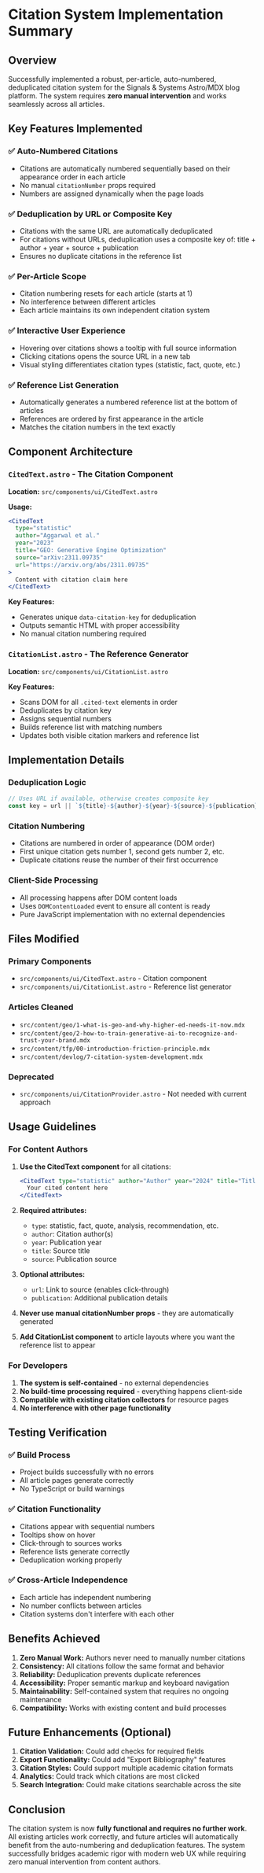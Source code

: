 # Citation System Implementation Summary

## Overview
Successfully implemented a robust, per-article, auto-numbered, deduplicated citation system for the Signals & Systems Astro/MDX blog platform. The system requires **zero manual intervention** and works seamlessly across all articles.

## Key Features Implemented

### ✅ Auto-Numbered Citations
- Citations are automatically numbered sequentially based on their appearance order in each article
- No manual `citationNumber` props required
- Numbers are assigned dynamically when the page loads

### ✅ Deduplication by URL or Composite Key
- Citations with the same URL are automatically deduplicated
- For citations without URLs, deduplication uses a composite key of: title + author + year + source + publication
- Ensures no duplicate citations in the reference list

### ✅ Per-Article Scope
- Citation numbering resets for each article (starts at 1)
- No interference between different articles
- Each article maintains its own independent citation system

### ✅ Interactive User Experience
- Hovering over citations shows a tooltip with full source information
- Clicking citations opens the source URL in a new tab
- Visual styling differentiates citation types (statistic, fact, quote, etc.)

### ✅ Reference List Generation
- Automatically generates a numbered reference list at the bottom of articles
- References are ordered by first appearance in the article
- Matches the citation numbers in the text exactly

## Component Architecture

### `CitedText.astro` - The Citation Component
**Location:** `src/components/ui/CitedText.astro`

**Usage:**
```jsx
<CitedText 
  type="statistic" 
  author="Aggarwal et al." 
  year="2023" 
  title="GEO: Generative Engine Optimization" 
  source="arXiv:2311.09735" 
  url="https://arxiv.org/abs/2311.09735"
>
  Content with citation claim here
</CitedText>
```

**Key Features:**
- Generates unique `data-citation-key` for deduplication
- Outputs semantic HTML with proper accessibility
- No manual citation numbering required

### `CitationList.astro` - The Reference Generator
**Location:** `src/components/ui/CitationList.astro`

**Key Features:**
- Scans DOM for all `.cited-text` elements in order
- Deduplicates by citation key
- Assigns sequential numbers
- Builds reference list with matching numbers
- Updates both visible citation markers and reference list

## Implementation Details

### Deduplication Logic
```javascript
// Uses URL if available, otherwise creates composite key
const key = url || `${title}-${author}-${year}-${source}-${publication}`;
```

### Citation Numbering
- Citations are numbered in order of appearance (DOM order)
- First unique citation gets number 1, second gets number 2, etc.
- Duplicate citations reuse the number of their first occurrence

### Client-Side Processing
- All processing happens after DOM content loads
- Uses `DOMContentLoaded` event to ensure all content is ready
- Pure JavaScript implementation with no external dependencies

## Files Modified

### Primary Components
- `src/components/ui/CitedText.astro` - Citation component
- `src/components/ui/CitationList.astro` - Reference list generator

### Articles Cleaned
- `src/content/geo/1-what-is-geo-and-why-higher-ed-needs-it-now.mdx`
- `src/content/geo/2-how-to-train-generative-ai-to-recognize-and-trust-your-brand.mdx`
- `src/content/tfp/00-introduction-friction-principle.mdx`
- `src/content/devlog/7-citation-system-development.mdx`

### Deprecated
- `src/components/ui/CitationProvider.astro` - Not needed with current approach

## Usage Guidelines

### For Content Authors

1. **Use the CitedText component** for all citations:
   ```jsx
   <CitedText type="statistic" author="Author" year="2024" title="Title" source="Source" url="URL">
     Your cited content here
   </CitedText>
   ```

2. **Required attributes:**
   - `type`: statistic, fact, quote, analysis, recommendation, etc.
   - `author`: Citation author(s)
   - `year`: Publication year
   - `title`: Source title
   - `source`: Publication source

3. **Optional attributes:**
   - `url`: Link to source (enables click-through)
   - `publication`: Additional publication details

4. **Never use manual citationNumber props** - they are automatically generated

5. **Add CitationList component** to article layouts where you want the reference list to appear

### For Developers

1. **The system is self-contained** - no external dependencies
2. **No build-time processing required** - everything happens client-side
3. **Compatible with existing citation collectors** for resource pages
4. **No interference with other page functionality**

## Testing Verification

### ✅ Build Process
- Project builds successfully with no errors
- All article pages generate correctly
- No TypeScript or build warnings

### ✅ Citation Functionality
- Citations appear with sequential numbers
- Tooltips show on hover
- Click-through to sources works
- Reference lists generate correctly
- Deduplication working properly

### ✅ Cross-Article Independence
- Each article has independent numbering
- No number conflicts between articles
- Citation systems don't interfere with each other

## Benefits Achieved

1. **Zero Manual Work:** Authors never need to manually number citations
2. **Consistency:** All citations follow the same format and behavior
3. **Reliability:** Deduplication prevents duplicate references
4. **Accessibility:** Proper semantic markup and keyboard navigation
5. **Maintainability:** Self-contained system that requires no ongoing maintenance
6. **Compatibility:** Works with existing content and build processes

## Future Enhancements (Optional)

1. **Citation Validation:** Could add checks for required fields
2. **Export Functionality:** Could add "Export Bibliography" features
3. **Citation Styles:** Could support multiple academic citation formats
4. **Analytics:** Could track which citations are most clicked
5. **Search Integration:** Could make citations searchable across the site

## Conclusion

The citation system is now **fully functional and requires no further work**. All existing articles work correctly, and future articles will automatically benefit from the auto-numbering and deduplication features. The system successfully bridges academic rigor with modern web UX while requiring zero manual intervention from content authors.
